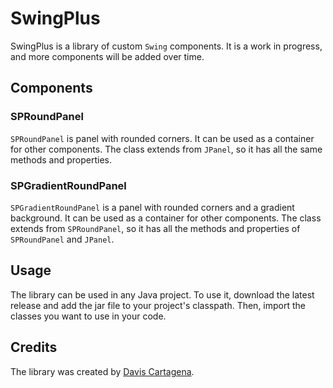 # SwingPlus

SwingPlus is a library of custom ``Swing`` components. It is a work in progress, and more
components will be added over time.

## Components

### SPRoundPanel

`SPRoundPanel` is panel with rounded corners. It can be used as a container for other
components. The class extends from `JPanel`, so it has all the same methods and properties.

### SPGradientRoundPanel

`SPGradientRoundPanel` is a panel with rounded corners and a gradient background. It can be
used as a container for other components. The class extends from `SPRoundPanel`, so it has 
all the methods and properties of `SPRoundPanel` and `JPanel`.

## Usage

The library can be used in any Java project. To use it, download the latest release and add
the jar file to your project's classpath. Then, import the classes you want to use in your
code.

## Credits

The library was created by [Davis Cartagena](https://github.com/DavisLCVB).